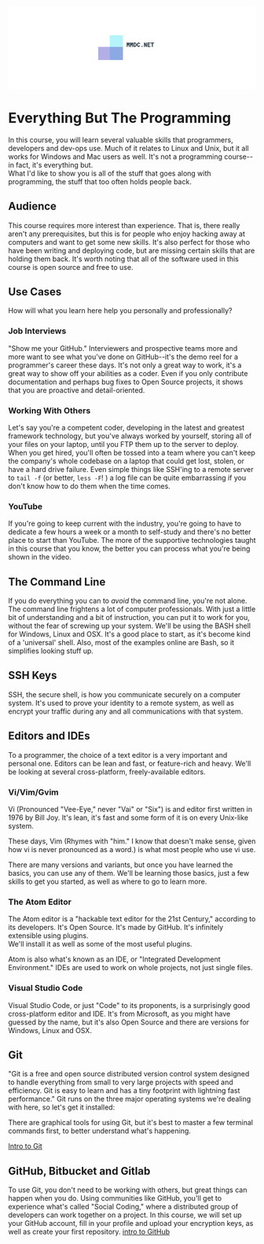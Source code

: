 ![MMDC Logo](https://github.com/mmdc-net/EverythingButTheProgramming/blob/master/mmdc.png)
# Everything But The Programming
In this course, you will learn several valuable skills that programmers, developers and dev-ops use.  Much of it relates to Linux and Unix, but it all works for Windows and Mac users as well.
It's not a programming course--in fact, it's everything but.  
What I'd like to show you is all of the stuff that goes along with programming, the stuff that too often holds people back.
## Audience
This course requires more interest than experience.  That is, there really aren't any prerequisites, but this is for people who enjoy hacking away at computers and want to get some new skills.
It's also perfect for those who have been writing and deploying code, but are missing certain skills that are holding them back.
It's worth noting that all of the software used in this course is open source and free to use.
## Use Cases
How will what you learn here help you personally and professionally?
### Job Interviews
"Show me your GitHub."
Interviewers and prospective teams more and more want to see what you've done on GitHub--it's the demo reel for a programmer's career these days.  It's not only a great way to work, it's a great way to show off your abilities as a coder.  Even if you only contribute documentation and perhaps bug fixes to Open Source projects, it shows that you are proactive and detail-oriented.  
### Working With Others
Let's say you're a competent coder, developing in the latest and greatest framework technology, but you've always worked by yourself, storing all of your files on your laptop, until you FTP them up to the server to deploy.
When you get hired, you'll often be tossed into a team where you can't keep the company's whole codebase on a laptop that could get lost, stolen, or have a hard drive failure.
Even simple things like SSH'ing to a remote server to `tail -f` (or better, `less -F`! ) a log file can be quite embarrassing if you don't know how to do them when the time comes.
### YouTube
If you're going to keep current with the industry, you're going to have to dedicate a few hours a week or a month to self-study and there's no better place to start than YouTube.
The more of the supportive technologies taught in this course that you know, the better you can process what you're being shown in the video.  
## The Command Line
If you do everything you can to *avoid* the command line, you're not alone. The command line frightens a lot of computer professionals.  With just a little bit of understanding and a bit of instruction, you can put it to work for you, without the fear of screwing up your system.
We'll be using the BASH shell for Windows, Linux and OSX.  It's a good place to start, as it's become kind of a 'universal' shell.  Also, most of the examples online are Bash, so it simplifies looking stuff up.

## SSH Keys
SSH, the secure shell, is how you communicate securely on a computer system.  It's used to prove your identity to a remote system, as well as encrypt your traffic during any and all communications with that system.

## Editors and IDEs
To a programmer, the choice of a text editor is a very important and personal one.  Editors can be lean and fast, or feature-rich and heavy. We'll be looking at several cross-platform, freely-available editors.  

### Vi/Vim/Gvim
Vi (Pronounced "Vee-Eye," never "Vai" or "Six") is and editor first written in 1976 by Bill Joy.  It's lean, it's fast and some form of it is on every Unix-like system.

These days, Vim (Rhymes with "him." I know that doesn't make sense, given how vi is never pronounced as a word.) is what most people who use vi use.  

There are many versions and variants, but once you have learned the basics, you can use any of them. We'll be learning those basics, just a few skills to get you started, as well as where to go to learn more.

### The Atom Editor
The Atom editor is a "hackable text editor for the 21st Century," according to its developers. It's Open Source.  It's made by GitHub.  It's infinitely extensible using plugins.  
We'll install it as well as some of the most useful plugins.

Atom is also what's known as an IDE, or "Integrated Development Environment."  IDEs are used to work on whole projects, not just single files.  

### Visual Studio Code
Visual Studio Code, or just "Code" to its proponents, is a surprisingly good cross-platform editor and IDE.  It's from Microsoft, as you might have guessed by the name, but it's also Open Source and there are versions for Windows, Linux and OSX.

## Git
"Git is a free and open source distributed version control system designed to handle everything from small to very large projects with speed and efficiency. Git is easy to learn and has a tiny footprint with lightning fast performance."
Git runs on the three major operating systems we're dealing with here, so let's get it installed:

There are graphical tools for using Git, but it's best to master a few terminal commands first, to better understand what's happening.

  [Intro to Git](https://github.com/mmdc-net/EverythingButTheProgramming/blob/master/git.md)

## GitHub, Bitbucket and Gitlab
To use Git, you don't need to be working with others, but great things can happen when you do.  Using communities like GitHub, you'll get to experience what's called "Social Coding," where a distributed group of developers can work together on a project.
In this course, we will set up your GitHub account, fill in your profile and upload your encryption keys, as well as create your first repository.
[intro to GitHub
](https://github.com/mmdc-net/EverythingButTheProgramming/blob/master/github.md)
